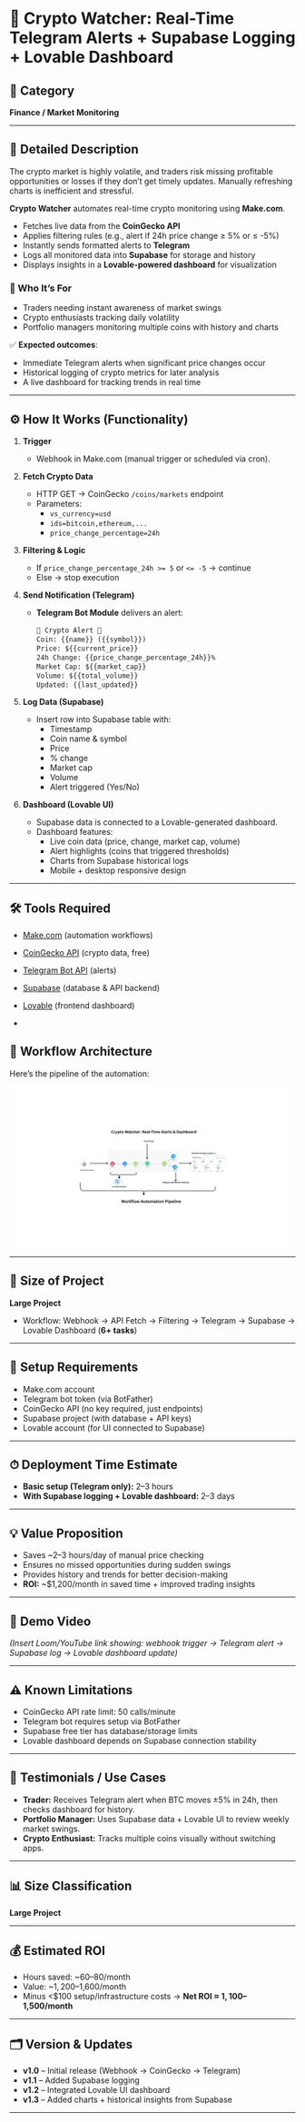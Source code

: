# 🚀 Crypto Watcher: Real-Time Telegram Alerts + Supabase Logging + Lovable Dashboard  

## 📌 Category  
**Finance / Market Monitoring**  

---

## 📝 Detailed Description  
The crypto market is highly volatile, and traders risk missing profitable opportunities or losses if they don’t get timely updates. Manually refreshing charts is inefficient and stressful.  

**Crypto Watcher** automates real-time crypto monitoring using **Make.com**.  
- Fetches live data from the **CoinGecko API**  
- Applies filtering rules (e.g., alert if 24h price change ≥ 5% or ≤ -5%)  
- Instantly sends formatted alerts to **Telegram**  
- Logs all monitored data into **Supabase** for storage and history  
- Displays insights in a **Lovable-powered dashboard** for visualization  

### 🎯 Who It’s For  
- Traders needing instant awareness of market swings  
- Crypto enthusiasts tracking daily volatility  
- Portfolio managers monitoring multiple coins with history and charts  

✅ **Expected outcomes**:  
- Immediate Telegram alerts when significant price changes occur  
- Historical logging of crypto metrics for later analysis  
- A live dashboard for tracking trends in real time  

---

## ⚙️ How It Works (Functionality)  
1. **Trigger**  
   - Webhook in Make.com (manual trigger or scheduled via cron).  

2. **Fetch Crypto Data**  
   - HTTP GET → CoinGecko `/coins/markets` endpoint  
   - Parameters:  
     - `vs_currency=usd`  
     - `ids=bitcoin,ethereum,...`  
     - `price_change_percentage=24h`  

3. **Filtering & Logic**  
   - If `price_change_percentage_24h >= 5` or `<= -5` → continue  
   - Else → stop execution  

4. **Send Notification (Telegram)**  
   - **Telegram Bot Module** delivers an alert:  
     ```
     🚨 Crypto Alert 🚨
     Coin: {{name}} ({{symbol}})
     Price: ${{current_price}}
     24h Change: {{price_change_percentage_24h}}%
     Market Cap: ${{market_cap}}
     Volume: ${{total_volume}}
     Updated: {{last_updated}}
     ```

5. **Log Data (Supabase)**  
   - Insert row into Supabase table with:  
     - Timestamp  
     - Coin name & symbol  
     - Price  
     - % change  
     - Market cap  
     - Volume  
     - Alert triggered (Yes/No)  

6. **Dashboard (Lovable UI)**  
   - Supabase data is connected to a Lovable-generated dashboard.  
   - Dashboard features:  
     - Live coin data (price, change, market cap, volume)  
     - Alert highlights (coins that triggered thresholds)  
     - Charts from Supabase historical logs  
     - Mobile + desktop responsive design  

---

## 🛠 Tools Required  
- [Make.com](https://www.make.com/) (automation workflows)  
- [CoinGecko API](https://www.coingecko.com/en/api) (crypto data, free)  
- [Telegram Bot API](https://core.telegram.org/bots) (alerts)  
- [Supabase](https://supabase.com/) (database & API backend)  
- [Lovable](https://lovable.dev/) (frontend dashboard)

- 
## 📐 Workflow Architecture  
Here’s the pipeline of the automation:  

![Workflow Architecture](https://github.com/AbdulTheAnalyst/Crypto-Watcher-Real-Time-Telegram-Alerts-/blob/main/2.png)  

---

## 📏 Size of Project  
**Large Project**  
- Workflow: Webhook → API Fetch → Filtering → Telegram → Supabase → Lovable Dashboard (**6+ tasks**)  

---

## 🔑 Setup Requirements  
- Make.com account  
- Telegram bot token (via BotFather)  
- CoinGecko API (no key required, just endpoints)  
- Supabase project (with database + API keys)  
- Lovable account (for UI connected to Supabase)  

---

## ⏱ Deployment Time Estimate  
- **Basic setup (Telegram only):** 2–3 hours  
- **With Supabase logging + Lovable dashboard:** 2–3 days  

---

## 💡 Value Proposition  
- Saves ~2–3 hours/day of manual price checking  
- Ensures no missed opportunities during sudden swings  
- Provides history and trends for better decision-making  
- **ROI:** ~$1,200/month in saved time + improved trading insights  

---

## 🎥 Demo Video  
*(Insert Loom/YouTube link showing: webhook trigger → Telegram alert → Supabase log → Lovable dashboard update)*  

---

## ⚠️ Known Limitations  
- CoinGecko API rate limit: 50 calls/minute  
- Telegram bot requires setup via BotFather  
- Supabase free tier has database/storage limits  
- Lovable dashboard depends on Supabase connection stability  

---

## 📌 Testimonials / Use Cases  
- **Trader:** Receives Telegram alert when BTC moves ±5% in 24h, then checks dashboard for history.  
- **Portfolio Manager:** Uses Supabase data + Lovable UI to review weekly market swings.  
- **Crypto Enthusiast:** Tracks multiple coins visually without switching apps.  

---

## 📊 Size Classification  
**Large Project**  

---

## 💰 Estimated ROI  
- Hours saved: ~60–80/month  
- Value: ~$1,200–$1,600/month  
- Minus <$100 setup/infrastructure costs → **Net ROI ≈ $1,100–$1,500/month**  

---

## 🗂 Version & Updates  
- **v1.0** – Initial release (Webhook → CoinGecko → Telegram)  
- **v1.1** – Added Supabase logging  
- **v1.2** – Integrated Lovable UI dashboard  
- **v1.3** – Added charts + historical insights from Supabase  

---
